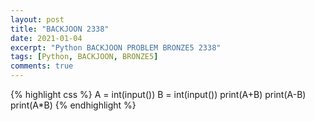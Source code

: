 ```yaml
---
layout: post
title: "BACKJOON 2338"
date: 2021-01-04
excerpt: "Python BACKJOON PROBLEM BRONZE5 2338"
tags: [Python, BACKJOON, BRONZE5]
comments: true
---
```


{% highlight css %} 
A = int(input())
B = int(input())
print(A+B)
print(A-B)
print(A*B)
{% endhighlight %}